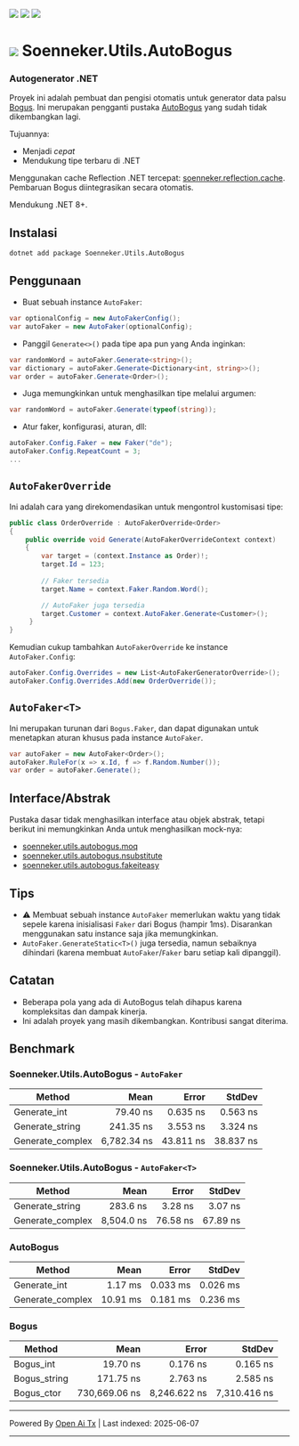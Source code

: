 [![](https://img.shields.io/nuget/v/soenneker.utils.autobogus.svg?style=for-the-badge)](https://www.nuget.org/packages/soenneker.utils.autobogus/)
[![](https://img.shields.io/github/actions/workflow/status/soenneker/soenneker.utils.autobogus/publish-package.yml?style=for-the-badge)](https://github.com/soenneker/soenneker.utils.autobogus/actions/workflows/publish-package.yml)
[![](https://img.shields.io/nuget/dt/soenneker.utils.autobogus.svg?style=for-the-badge)](https://www.nuget.org/packages/soenneker.utils.autobogus/)

# ![](https://user-images.githubusercontent.com/4441470/224455560-91ed3ee7-f510-4041-a8d2-3fc093025112.png) Soenneker.Utils.AutoBogus
### Autogenerator .NET

Proyek ini adalah pembuat dan pengisi otomatis untuk generator data palsu [Bogus](https://github.com/bchavez/Bogus). Ini merupakan pengganti pustaka [AutoBogus](https://github.com/nickdodd79/AutoBogus) yang sudah tidak dikembangkan lagi.

Tujuannya:
- Menjadi *cepat*
- Mendukung tipe terbaru di .NET

Menggunakan cache Reflection .NET tercepat: [soenneker.reflection.cache](https://github.com/soenneker/soenneker.reflection.cache). Pembaruan Bogus diintegrasikan secara otomatis.

Mendukung .NET 8+.

## Instalasi

```
dotnet add package Soenneker.Utils.AutoBogus
```

## Penggunaan

- Buat sebuah instance `AutoFaker`:
```csharp
var optionalConfig = new AutoFakerConfig();
var autoFaker = new AutoFaker(optionalConfig);
```

- Panggil `Generate<>()` pada tipe apa pun yang Anda inginkan:

```csharp
var randomWord = autoFaker.Generate<string>();
var dictionary = autoFaker.Generate<Dictionary<int, string>>();
var order = autoFaker.Generate<Order>();
```

- Juga memungkinkan untuk menghasilkan tipe melalui argumen:

```csharp
var randomWord = autoFaker.Generate(typeof(string));
```

- Atur faker, konfigurasi, aturan, dll:

```csharp
autoFaker.Config.Faker = new Faker("de");
autoFaker.Config.RepeatCount = 3;
...
```

## `AutoFakerOverride`

Ini adalah cara yang direkomendasikan untuk mengontrol kustomisasi tipe:

```csharp
public class OrderOverride : AutoFakerOverride<Order>
{
    public override void Generate(AutoFakerOverrideContext context)
    {
        var target = (context.Instance as Order)!;
        target.Id = 123;
        
        // Faker tersedia
        target.Name = context.Faker.Random.Word();

        // AutoFaker juga tersedia
        target.Customer = context.AutoFaker.Generate<Customer>();
     }
}
```

Kemudian cukup tambahkan `AutoFakerOverride` ke instance `AutoFaker.Config`:

```csharp
autoFaker.Config.Overrides = new List<AutoFakerGeneratorOverride>();
autoFaker.Config.Overrides.Add(new OrderOverride());
```

## `AutoFaker<T>`

Ini merupakan turunan dari `Bogus.Faker`, dan dapat digunakan untuk menetapkan aturan khusus pada instance `AutoFaker`.

```csharp
var autoFaker = new AutoFaker<Order>();
autoFaker.RuleFor(x => x.Id, f => f.Random.Number());
var order = autoFaker.Generate();
```

## Interface/Abstrak

Pustaka dasar tidak menghasilkan interface atau objek abstrak, tetapi berikut ini memungkinkan Anda untuk menghasilkan mock-nya:

- [soenneker.utils.autobogus.moq](https://github.com/soenneker/soenneker.utils.autobogus.moq)
- [soenneker.utils.autobogus.nsubstitute](https://github.com/soenneker/soenneker.utils.autobogus.nsubstitute)
- [soenneker.utils.autobogus.fakeiteasy](https://github.com/soenneker/soenneker.utils.autobogus.fakeiteasy)

## Tips
- ⚠️ Membuat sebuah instance `AutoFaker` memerlukan waktu yang tidak sepele karena inisialisasi `Faker` dari Bogus (hampir 1ms). Disarankan menggunakan satu instance saja jika memungkinkan.
- `AutoFaker.GenerateStatic<T>()` juga tersedia, namun sebaiknya dihindari (karena membuat `AutoFaker`/`Faker` baru setiap kali dipanggil).

## Catatan
- Beberapa pola yang ada di AutoBogus telah dihapus karena kompleksitas dan dampak kinerja.
- Ini adalah proyek yang masih dikembangkan. Kontribusi sangat diterima.

## Benchmark

### Soenneker.Utils.AutoBogus - `AutoFaker`

| Method           | Mean        | Error     | StdDev    |
|----------------- |------------:|----------:|----------:|
| Generate_int     |    79.40 ns |  0.635 ns |  0.563 ns |
| Generate_string  |   241.35 ns |  3.553 ns |  3.324 ns |
| Generate_complex | 6,782.34 ns | 43.811 ns | 38.837 ns |

### Soenneker.Utils.AutoBogus - `AutoFaker<T>`

| Method           | Mean       | Error    | StdDev   |
|----------------- |-----------:|---------:|---------:|
| Generate_string  |   283.6 ns |  3.28 ns |  3.07 ns |
| Generate_complex | 8,504.0 ns | 76.58 ns | 67.89 ns |

### AutoBogus

| Method           | Mean      | Error    | StdDev   |
|----------------- |----------:|---------:|---------:|
| Generate_int     |   1.17 ms | 0.033 ms | 0.026 ms |
| Generate_complex |  10.91 ms | 0.181 ms | 0.236 ms |

### Bogus

| Method       | Mean          | Error        | StdDev       |
|------------- |--------------:|-------------:|-------------:|
| Bogus_int    |      19.70 ns |     0.176 ns |     0.165 ns |
| Bogus_string |     171.75 ns |     2.763 ns |     2.585 ns |
| Bogus_ctor   | 730,669.06 ns | 8,246.622 ns | 7,310.416 ns |

---

Powered By [Open Ai Tx](https://github.com/OpenAiTx/OpenAiTx) | Last indexed: 2025-06-07

---